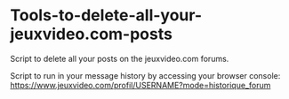 # Tools-to-delete-all-your-jeuxvideo.com-posts

Script to delete all your posts on the jeuxvideo.com forums.

Script to run in your message history by accessing your browser console: https://www.jeuxvideo.com/profil/USERNAME?mode=historique_forum
